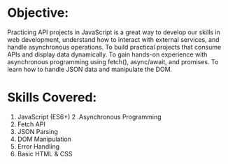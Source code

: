 # Objective:
Practicing API projects in JavaScript is a great way to develop our skills in web development, understand how to interact with external services, and handle asynchronous operations.
To build practical projects that consume APIs and display data dynamically.
To gain hands-on experience with asynchronous programming using fetch(), async/await, and promises.
To learn how to handle JSON data and manipulate the DOM.

# Skills Covered:
1. JavaScript (ES6+)
2 .Asynchronous Programming
3. Fetch API
4. JSON Parsing
5. DOM Manipulation
6. Error Handling
7. Basic HTML & CSS

